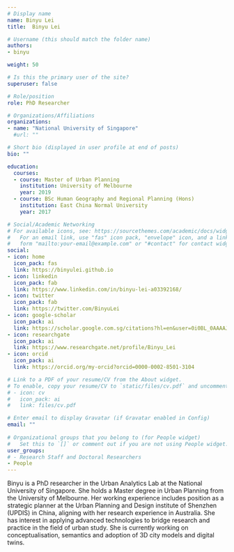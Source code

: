 ```yaml
---
# Display name
name: Binyu Lei
title:  Binyu Lei

# Username (this should match the folder name)
authors:
- binyu

weight: 50

# Is this the primary user of the site?
superuser: false

# Role/position
role: PhD Researcher

# Organizations/Affiliations
organizations:
- name: "National University of Singapore"
  #url: ""

# Short bio (displayed in user profile at end of posts)
bio: ""

education:
  courses:
  - course: Master of Urban Planning
    institution: University of Melbourne
    year: 2019
  - course: BSc Human Geography and Regional Planning (Hons)
    institution: East China Normal University
    year: 2017

# Social/Academic Networking
# For available icons, see: https://sourcethemes.com/academic/docs/widgets/#icons
#   For an email link, use "fas" icon pack, "envelope" icon, and a link in the
#   form "mailto:your-email@example.com" or "#contact" for contact widget.
social:
- icon: home
  icon_pack: fas
  link: https://binyulei.github.io
- icon: linkedin
  icon_pack: fab
  link: https://www.linkedin.com/in/binyu-lei-a03392168/
- icon: twitter
  icon_pack: fab
  link: https://twitter.com/BinyuLei
- icon: google-scholar
  icon_pack: ai
  link: https://scholar.google.com.sg/citations?hl=en&user=0i0BL_0AAAAJ
- icon: researchgate
  icon_pack: ai
  link: https://www.researchgate.net/profile/Binyu_Lei
- icon: orcid
  icon_pack: ai
  link: https://orcid.org/my-orcid?orcid=0000-0002-8501-3104

# Link to a PDF of your resume/CV from the About widget.
# To enable, copy your resume/CV to `static/files/cv.pdf` and uncomment the lines below.  
# - icon: cv
#   icon_pack: ai
#   link: files/cv.pdf

# Enter email to display Gravatar (if Gravatar enabled in Config)
email: ""
  
# Organizational groups that you belong to (for People widget)
#   Set this to `[]` or comment out if you are not using People widget.  
user_groups:
# - Research Staff and Doctoral Researchers
- People
---
```


Binyu is a PhD researcher in the Urban Analytics Lab at the National University of Singapore.
She holds a Master degree in Urban Planning from the University of Melbourne.
Her working experience includes position as a strategic planner at the Urban Planning and Design institute of Shenzhen (UPDIS) in China, aligning with her research experience in Australia.
She has interest in applying advanced technologies to bridge research and practice in the field of urban study.
She is currently working on conceptualisation, semantics and adoption of 3D city models and digital twins.
